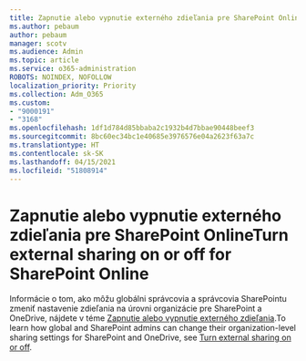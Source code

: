```yaml
---
title: Zapnutie alebo vypnutie externého zdieľania pre SharePoint Online
ms.author: pebaum
author: pebaum
manager: scotv
ms.audience: Admin
ms.topic: article
ms.service: o365-administration
ROBOTS: NOINDEX, NOFOLLOW
localization_priority: Priority
ms.collection: Adm_O365
ms.custom:
- "9000191"
- "3168"
ms.openlocfilehash: 1df1d784d85bbaba2c1932b4d7bbae90448beef3
ms.sourcegitcommit: 8bc60ec34bc1e40685e3976576e04a2623f63a7c
ms.translationtype: HT
ms.contentlocale: sk-SK
ms.lasthandoff: 04/15/2021
ms.locfileid: "51808914"
---
```

# <a name="turn-external-sharing-on-or-off-for-sharepoint-online"></a><span data-ttu-id="57823-102">Zapnutie alebo vypnutie externého zdieľania pre SharePoint Online</span><span class="sxs-lookup"><span data-stu-id="57823-102">Turn external sharing on or off for SharePoint Online</span></span>

<span data-ttu-id="57823-103">Informácie o tom, ako môžu globálni správcovia a správcovia SharePointu zmeniť nastavenie zdieľania na úrovni organizácie pre SharePoint a OneDrive, nájdete v téme [Zapnutie alebo vypnutie externého zdieľania](https://docs.microsoft.com/sharepoint/turn-external-sharing-on-or-off).</span><span class="sxs-lookup"><span data-stu-id="57823-103">To learn how global and SharePoint admins can change their organization-level sharing settings for SharePoint and OneDrive, see  [Turn external sharing on or off](https://docs.microsoft.com/sharepoint/turn-external-sharing-on-or-off).</span></span>
